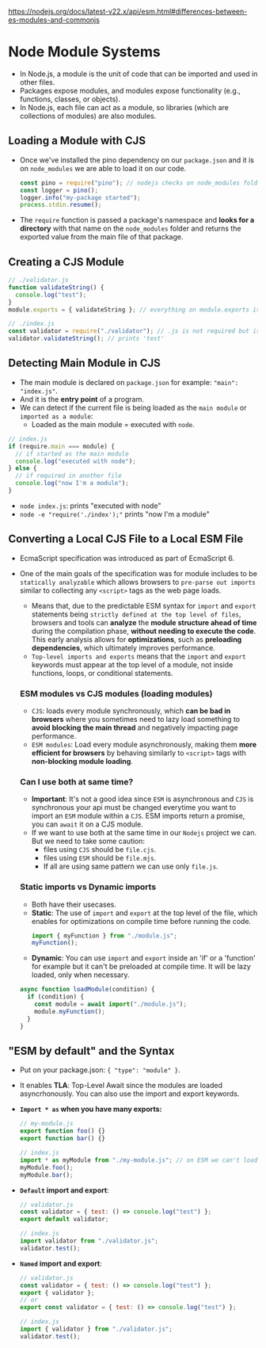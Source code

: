 https://nodejs.org/docs/latest-v22.x/api/esm.html#differences-between-es-modules-and-commonjs

# Node Module Systems

- In Node.js, a module is the unit of code that can be imported and used in other files.
- Packages expose modules, and modules expose functionality (e.g., functions, classes, or objects).
- In Node.js, each file can act as a module, so libraries (which are collections of modules) are also modules.

## Loading a Module with CJS

- Once we've installed the pino dependency on our `package.json` and it is on `node_modules` we are able to load it on our code.
  ```javascript
  const pino = require("pino"); // nodejs checks on node_modules folder for 'pino' and return its main exported file.
  const logger = pino();
  logger.info("my-package started");
  process.stdin.resume();
  ```
- The `require` function is passed a package's namespace and **looks for a directory** with that name on the `node_modules` folder and returns the exported value from the main file of that package.

## Creating a CJS Module

```javascript
// ./validator.js
function validateString() {
  console.log("test");
}
module.exports = { validateString }; // everything on module.exports is exported as a CJS module

// ./index.js
const validator = require("./validator"); // .js is not required but is accepted
validator.validateString(); // prints 'test'
```

## Detecting Main Module in CJS

- The main module is declared on `package.json` for example: `"main": "index.js"`.
- And it is the **entry point** of a program.
- We can detect if the current file is being loaded as the `main module` or `imported as a module`:
  - Loaded as the main module = executed with `node`.

```javascript
// index.js
if (require.main === module) {
  // if started as the main module
  console.log("executed with node");
} else {
  // if required in another file
  console.log("now I'm a module");
}
```

- `node index.js`: prints "executed with node"
- `node -e "require('./index');"` prints "now I'm a module"

## Converting a Local CJS File to a Local ESM File

- EcmaScript specification was introduced as part of EcmaScript 6.
- One of the main goals of the specification was for module includes to be `statically analyzable` which allows browsers to `pre-parse out imports` similar to collecting any `<script>` tags as the web page loads.

  - Means that, due to the predictable ESM syntax for `import` and `export` statements being `strictly defined at the top level of files`, browsers and tools can **analyze** the **module structure ahead of time** during the compilation phase, **without needing to execute the code**. This early analysis allows for **optimizations**, such as **preloading dependencies**, which ultimately improves performance.
  - `Top-level imports and exports` means that the `import` and `export` keywords must appear at the top level of a module, not inside functions, loops, or conditional statements.

  ### ESM modules vs CJS modules (loading modules)

  - `CJS`: loads every module synchronously, which **can be bad in browsers** where you sometimes need to lazy load something to **avoid blocking the main thread** and negatively impacting page performance.
  - `ESM modules`: Load every module asynchronously, making them **more efficient for browsers** by behaving similarly to `<script>` tags with **non-blocking module loading**.

  ### Can I use both at same time?

  - **Important**: It's not a good idea since `ESM` is asynchronous and `CJS` is synchronous your api must be changed everytime you want to import an `ESM` module within a `CJS`. ESM imports return a promise, you can `await` it on a CJS module.
  - If we want to use both at the same time in our `Nodejs` project we can. But we need to take some caution:
    - files using `CJS` should be `file.cjs`.
    - files using `ESM` should be `file.mjs`.
    - If all are using same pattern we can use only `file.js`.

  ### Static imports vs Dynamic imports

  - Both have their usecases.
  - **Static**: The use of `import` and `export` at the top level of the file, which enables for optimizations on compile time before running the code.
    ```javascript
    import { myFunction } from "./module.js";
    myFunction();
    ```
  - **Dynamic**: You can use `import` and `export` inside an 'if' or a 'function' for example but it can't be preloaded at compile time. It will be lazy loaded, only when necessary.

  ```javascript
  async function loadModule(condition) {
    if (condition) {
      const module = await import("./module.js");
      module.myFunction();
    }
  }
  ```

## "ESM by default" and the Syntax

- Put on your package.json: `{ "type": "module" }`.
- It enables **TLA**: Top-Level Await since the modules are loaded asyncrhonously. You can also use the import and export keywords.
- **`Import * as` when you have many exports:**

  ```javascript
  // my-module.js
  export function foo() {}
  export function bar() {}

  // index.js
  import * as myModule from "./my-module.js"; // on ESM we can't load modules without the full file name (extension included)
  myModule.foo();
  myModule.bar();
  ```

- **`Default` import and export**:

  ```javascript
  // validator.js
  const validator = { test: () => console.log("test") };
  export default validator;

  // index.js
  import validator from "./validator.js";
  validator.test();
  ```

- **`Named` import and export**:

  ```javascript
  // validator.js
  const validator = { test: () => console.log("test") };
  export { validator };
  // or
  export const validator = { test: () => console.log("test") };

  // index.js
  import { validator } from "./validator.js";
  validator.test();
  ```

